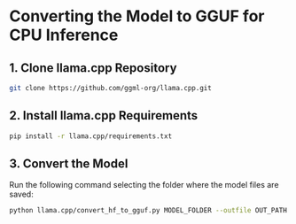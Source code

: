 # Converting the Model to GGUF for CPU Inference

## 1. Clone llama.cpp Repository
```sh
git clone https://github.com/ggml-org/llama.cpp.git
```

## 2. Install llama.cpp Requirements
```sh
pip install -r llama.cpp/requirements.txt
```

## 3. Convert the Model
Run the following command selecting the folder where the model files are saved:
```sh
python llama.cpp/convert_hf_to_gguf.py MODEL_FOLDER --outfile OUT_PATH --outtype q8_0
```